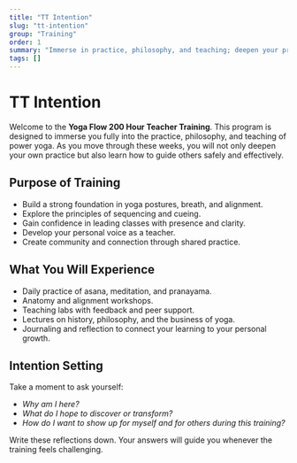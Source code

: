 ```yaml
---
title: "TT Intention"
slug: "tt-intention"
group: "Training"
order: 1
summary: "Immerse in practice, philosophy, and teaching; deepen your practice and learn to guide others."
tags: []
---
```


# TT Intention

Welcome to the **Yoga Flow 200 Hour Teacher Training**. This program is designed to immerse you fully into the practice, philosophy, and teaching of power yoga. As you move through these weeks, you will not only deepen your own practice but also learn how to guide others safely and effectively.

## Purpose of Training
- Build a strong foundation in yoga postures, breath, and alignment.
- Explore the principles of sequencing and cueing.
- Gain confidence in leading classes with presence and clarity.
- Develop your personal voice as a teacher.
- Create community and connection through shared practice.

## What You Will Experience
- Daily practice of asana, meditation, and pranayama.
- Anatomy and alignment workshops.
- Teaching labs with feedback and peer support.
- Lectures on history, philosophy, and the business of yoga.
- Journaling and reflection to connect your learning to your personal growth.

## Intention Setting
Take a moment to ask yourself:
- *Why am I here?*
- *What do I hope to discover or transform?*
- *How do I want to show up for myself and for others during this training?*

Write these reflections down. Your answers will guide you whenever the training feels challenging.
